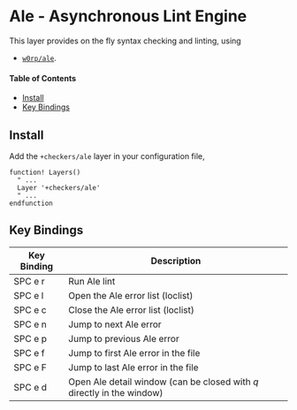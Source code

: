# Ale - Asynchronous Lint Engine

This layer provides on the fly syntax checking and linting, using

- [`w0rp/ale`](https://github.com/w0rp/ale).

#### Table of Contents
- [Install](#install)
- [Key Bindings](#key-bindings)

## Install
Add the `+checkers/ale` layer in your configuration file,

```viml
function! Layers()
  " ...
  Layer '+checkers/ale'
  " ...
endfunction
```

## Key Bindings
Key Binding | Description
----------- | -----------------------------------
SPC e r     | Run Ale lint
SPC e l     | Open the Ale error list (loclist)
SPC e c     | Close the Ale error list (loclist)
SPC e n     | Jump to next Ale error
SPC e p     | Jump to previous Ale error
SPC e f     | Jump to first Ale error in the file
SPC e F     | Jump to last Ale error in the file
SPC e d     | Open Ale detail window (can be closed with _q_ directly in the window)
